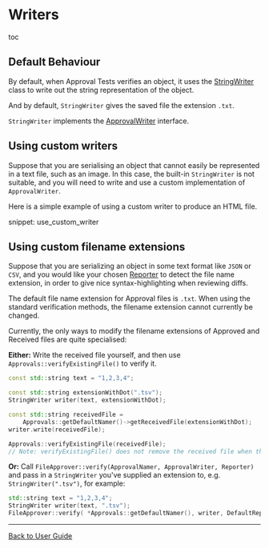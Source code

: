 <a id="top"></a>

# Writers

toc

## Default Behaviour

By default, when Approval Tests verifies an object, it uses the [StringWriter](https://github.com/approvals/ApprovalTests.cpp/blob/master/ApprovalTests/writers/StringWriter.h) class to write out the string representation of the object.

And by default, `StringWriter` gives the saved file the extension `.txt`. 

`StringWriter` implements the [ApprovalWriter](https://github.com/approvals/ApprovalTests.cpp/blob/master/ApprovalTests/core/ApprovalWriter.h) interface.

## Using custom writers

Suppose that you are serialising an object that cannot easily be represented in a text file, such as an image. In this case, the built-in `StringWriter` is not suitable, and you will need to write and use a custom implementation of `ApprovalWriter`. 

Here is a simple example of using a custom writer to produce an HTML file.

snippet: use_custom_writer

## Using custom filename extensions

Suppose that you are serializing an object in some text format like `JSON` or `CSV`, and you would like your chosen [Reporter](/doc/Reporters.md#top) to detect the file name extension, in order to give nice syntax-highlighting when reviewing diffs.

The default file name extension for Approval files is `.txt`. When using the standard verification methods, the filename extension cannot currently be changed.

<!-- todo: Clare has shelved example code for these - which can be committed after expected, conflicting pull-requests are merged. -->

Currently, the only ways to modify the filename extensions of Approved and Received files are quite specialised:

**Either:** Write the received file yourself, and then use `Approvals::verifyExistingFile()` to verify it.

```cpp
const std::string text = "1,2,3,4";

const std::string extensionWithDot(".tsv");
StringWriter writer(text, extensionWithDot);

const std::string receivedFile =
    Approvals::getDefaultNamer()->getReceivedFile(extensionWithDot);
writer.write(receivedFile);

Approvals::verifyExistingFile(receivedFile);
// Note: verifyExistingFile() does not remove the received file when the test passes
```

**Or:** Call `FileApprover::verify(ApprovalNamer, ApprovalWriter, Reporter)` and pass in a `StringWriter` you've supplied an extension to, e.g. `StringWriter(".tsv")`, for example:

```cpp
std::string text = "1,2,3,4";
StringWriter writer(text, ".tsv");
FileApprover::verify( *Approvals::getDefaultNamer(), writer, DefaultReporter() );
```

---

[Back to User Guide](/doc/README.md#top)
